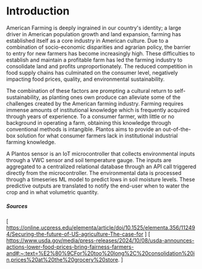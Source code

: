 #  Introduction 
American Farming is deeply ingrained in our country's identity; a large driver in American population growth and land expansion, farming has established itself as a core industry in American culture. Due to a combination of socio-economic disparities and agrarian policy, the barrier to entry for new farmers has become increasingly high. These difficulties to establish and maintain a profitable farm has led the farming industry to consolidate land and profits unproportionately. The reduced competition in food supply chains has culminated on the consumer level, negatively impacting food prices, quality, and environmental sustainability.

The combination of these factors are prompting a cultural return to self-sustainability, as planting ones own produce can alleviate some of the challenges created by the American farming industry. Farming requires immense amounts of institutional knowledge which is frequently acquired through years of experience. To a consumer farmer, with little or no background in operating a farm, obtaining this knowledge through conventional methods is intangible. Plantos aims to provide an out-of-the-box solution for what consumer farmers lack in institutional industrial farming knowledge.

A Plantos sensor is an IoT microcontroller that collects environmental inputs through a VWC sensor and soil temperature gauge. The inputs are aggregated to a centralized relational database through an API call triggered directly from the microcontroller. The environmental data is processed through a timeseries ML model to predict lows in soil moisture levels. These predictive outputs are translated to notify the end-user when to water the crop and in what volumetric quantity.

##### Sources
[ https://online.ucpress.edu/elementa/article/doi/10.1525/elementa.356/112494/Securing-the-future-of-US-agriculture-The-case-for ]
[ https://www.usda.gov/media/press-releases/2024/10/08/usda-announces-actions-lower-food-prices-bring-fairness-farmers-and#:~:text=%E2%80%9CFor%20too%20long%2C%20consolidation%20in,prices%20at%20the%20grocery%20store. ]
